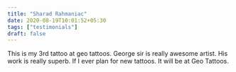 ```yaml
---
title: "Sharad Rahmaniac"
date: 2020-08-19T10:01:52+05:30
tags: ["testimonials"]
draft: false
---
```


This is my 3rd tattoo at geo tattoos. George sir is really awesome artist. His work is really superb. If I ever plan for new tattoos. It will be at Geo Tattoos.
